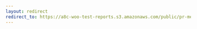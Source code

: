 ```yaml
---
layout: redirect
redirect_to: https://a8c-woo-test-reports.s3.amazonaws.com/public/pr-merge/45333/api/index.html
---
```

